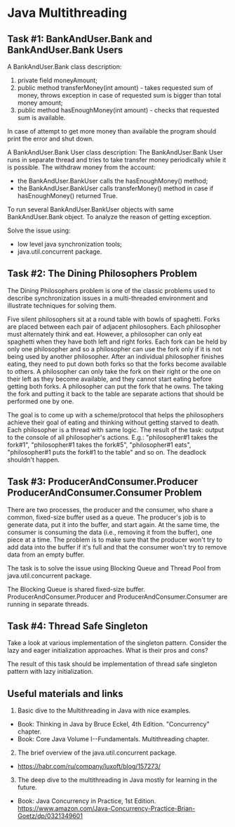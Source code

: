 # Java Multithreading

## Task #1: BankAndUser.Bank and BankAndUser.Bank Users

A BankAndUser.Bank class description:
1. private field moneyAmount;
2. public method transferMoney(int amount) - takes requested sum of money, throws exception in case of requested sum is bigger 
than total money amount;
3. public method hasEnoughMoney(int amount) - checks that requested sum is available.

In case of attempt to get more money than available the program should print the error and shut down.

A BankAndUser.Bank User class description:
The BankAndUser.Bank User runs in separate thread and tries to take transfer money periodically while it is possible.
The withdraw money from the account:
- the BankAndUser.BankUser calls the hasEnoughMoney() method;
- the BankAndUser.BankUser calls transferMoney() method in case if hasEnoughMoney() returned True.

To run several BankAndUser.BankUser objects with same BankAndUser.Bank object.
To analyze the reason of getting exception.

Solve the issue using:
-  low level java synchronization tools;
-  java.util.concurrent package.

## Task #2: The Dining Philosophers Problem

The Dining Philosophers problem is one of the classic problems used to describe synchronization issues in a multi-threaded environment 
and illustrate techniques for solving them.

Five silent philosophers sit at a round table with bowls of spaghetti. Forks are placed between each pair of adjacent philosophers.
Each philosopher must alternately think and eat. However, a philosopher can only eat spaghetti when they have both left and right forks. 
Each fork can be held by only one philosopher and so a philosopher can use the fork only if it is not being used by another philosopher. 
After an individual philosopher finishes eating, they need to put down both forks so that the forks become available to others. 
A philosopher can only take the fork on their right or the one on their left as they become available, and they cannot start eating before getting both forks. 
A philosopher can put the fork that he owns.
The taking the fork and putting it back to the table are separate actions that should be performed one by one.

The goal is to come up with a scheme/protocol that helps the philosophers achieve their goal of eating and thinking without getting starved to death.
Each philosopher is a thread with same logic.
The result of the task: output to the console of all philosopher's actions. 
E.g.: "philosopher#1 takes the fork#1", "philosopher#1 takes the fork#5", "philosopher#1 eats", "philosopher#1 puts the fork#1 to the table" and so on. 
The deadlock shouldn't happen.

## Task #3: ProducerAndConsumer.Producer ProducerAndConsumer.Consumer Problem

There are two processes, the producer and the consumer, who share a common, fixed-size buffer used as a queue. 
The producer's job is to generate data, put it into the buffer, and start again. 
At the same time, the consumer is consuming the data (i.e., removing it from the buffer), one piece at a time. 
The problem is to make sure that the producer won't try to add data into the buffer if it's full 
and that the consumer won't try to remove data from an empty buffer.

The task is to solve the issue using Blocking Queue and Thread Pool from java.util.concurrent package.

The Blocking Queue is shared fixed-size buffer.
ProducerAndConsumer.Producer and ProducerAndConsumer.Consumer are running in separate threads.

## Task #4: Thread Safe Singleton

Take a look at various implementation of the singleton pattern. 
Consider the lazy and eager initialization approaches. 
What is their pros and cons?

The result of this task should be implementation of thread safe singleton pattern with lazy initialization.

## Useful materials and links
1. Basic dive to the Multithreading in Java with nice examples.

- Book: Thinking in Java by Bruce Eckel, 4th Edition. "Concurrency" chapter.
- Book: Core Java Volume I--Fundamentals. Multithreading chapter.

2. The brief overview of the java.util.concurrent package.

- https://habr.com/ru/company/luxoft/blog/157273/

3. The deep dive to the multithreading in Java mostly for learning in the future.

- Book: Java Concurrency in Practice, 1st Edition.
  https://www.amazon.com/Java-Concurrency-Practice-Brian-Goetz/dp/0321349601